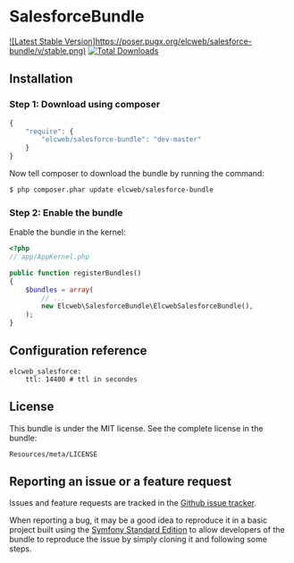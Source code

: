 SalesforceBundle
===================

[![Latest Stable Version]https://poser.pugx.org/elcweb/salesforce-bundle/v/stable.png)](https://packagist.org/packages/elcweb/salesforce-bundle)
[![Total Downloads](https://poser.pugx.org/elcweb/salesforce-bundle/downloads.png)](https://packagist.org/packages/elcweb/salesforce-bundle)

Installation
------------

### Step 1: Download using composer

```js
{
    "require": {
        "elcweb/salesforce-bundle": "dev-master"
    }
}
```

Now tell composer to download the bundle by running the command:

``` bash
$ php composer.phar update elcweb/salesforce-bundle
```

### Step 2: Enable the bundle

Enable the bundle in the kernel:

``` php
<?php
// app/AppKernel.php

public function registerBundles()
{
    $bundles = array(
        // ...
        new Elcweb\SalesforceBundle\ElcwebSalesforceBundle(),
    );
}
```

Configuration reference
-----------------------
```
elcweb_salesforce:
    ttl: 14400 # ttl in secondes
```

License
-------

This bundle is under the MIT license. See the complete license in the bundle:

    Resources/meta/LICENSE

Reporting an issue or a feature request
---------------------------------------

Issues and feature requests are tracked in the [Github issue tracker](https://github.com/elcweb/salesforce-bundle/issues).

When reporting a bug, it may be a good idea to reproduce it in a basic project
built using the [Symfony Standard Edition](https://github.com/symfony/symfony-standard)
to allow developers of the bundle to reproduce the issue by simply cloning it
and following some steps.

